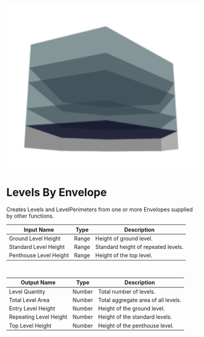 <img src="preview.png" width="512">
            
# Levels By Envelope

Creates Levels and LevelPerimeters from one or more Envelopes supplied by other functions.

|Input Name|Type|Description|
|---|---|---|
|Ground Level Height|Range|Height of ground level.|
|Standard Level Height|Range|Standard height of repeated levels.|
|Penthouse Level Height|Range|Height of the top level.|


<br>

|Output Name|Type|Description|
|---|---|---|
|Level Quantity|Number|Total number of levels.|
|Total Level Area|Number|Total aggregate area of all levels.|
|Entry Level Height|Number|Height of the ground level.|
|Repeating Level Height|Number|Height of the standard levels.|
|Top Level Height|Number|Height of the penthouse level.|

